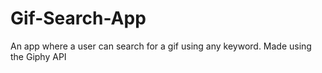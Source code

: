 # Gif-Search-App
An app where a user can search for a gif using any keyword.
Made using the Giphy API
